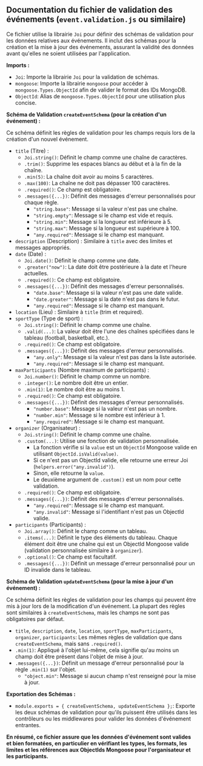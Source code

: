 ## Documentation du fichier de validation des événements (`event.validation.js` ou similaire)

Ce fichier utilise la librairie `Joi` pour définir des schémas de validation pour les données relatives aux événements. Il inclut des schémas pour la création et la mise à jour des événements, assurant la validité des données avant qu'elles ne soient utilisées par l'application.

**Imports :**

* `Joi`: Importe la librairie `Joi` pour la validation de schémas.
* `mongoose`: Importe la librairie `mongoose` pour accéder à `mongoose.Types.ObjectId` afin de valider le format des IDs MongoDB.
* `ObjectId`: Alias de `mongoose.Types.ObjectId` pour une utilisation plus concise.

**Schéma de Validation `createEventSchema` (pour la création d'un événement) :**

Ce schéma définit les règles de validation pour les champs requis lors de la création d'un nouvel événement.

* `title` (Titre) :
    * `Joi.string()`: Définit le champ comme une chaîne de caractères.
    * `.trim()`: Supprime les espaces blancs au début et à la fin de la chaîne.
    * `.min(5)`: La chaîne doit avoir au moins 5 caractères.
    * `.max(100)`: La chaîne ne doit pas dépasser 100 caractères.
    * `.required()`: Ce champ est obligatoire.
    * `.messages({...})`: Définit des messages d'erreur personnalisés pour chaque règle.
        * `"string.base"`: Message si la valeur n'est pas une chaîne.
        * `"string.empty"`: Message si le champ est vide et requis.
        * `"string.min"`: Message si la longueur est inférieure à 5.
        * `"string.max"`: Message si la longueur est supérieure à 100.
        * `"any.required"`: Message si le champ est manquant.
* `description` (Description) : Similaire à `title` avec des limites et messages appropriés.
* `date` (Date) :
    * `Joi.date()`: Définit le champ comme une date.
    * `.greater("now")`: La date doit être postérieure à la date et l'heure actuelles.
    * `.required()`: Ce champ est obligatoire.
    * `.messages({...})`: Définit des messages d'erreur personnalisés.
        * `"date.base"`: Message si la valeur n'est pas une date valide.
        * `"date.greater"`: Message si la date n'est pas dans le futur.
        * `"any.required"`: Message si le champ est manquant.
* `location` (Lieu) : Similaire à `title` (trim et required).
* `sportType` (Type de sport) :
    * `Joi.string()`: Définit le champ comme une chaîne.
    * `.valid(...)`: La valeur doit être l'une des chaînes spécifiées dans le tableau (football, basketball, etc.).
    * `.required()`: Ce champ est obligatoire.
    * `.messages({...})`: Définit des messages d'erreur personnalisés.
        * `"any.only"`: Message si la valeur n'est pas dans la liste autorisée.
        * `"any.required"`: Message si le champ est manquant.
* `maxParticipants` (Nombre maximum de participants) :
    * `Joi.number()`: Définit le champ comme un nombre.
    * `.integer()`: Le nombre doit être un entier.
    * `.min(1)`: Le nombre doit être au moins 1.
    * `.required()`: Ce champ est obligatoire.
    * `.messages({...})`: Définit des messages d'erreur personnalisés.
        * `"number.base"`: Message si la valeur n'est pas un nombre.
        * `"number.min"`: Message si le nombre est inférieur à 1.
        * `"any.required"`: Message si le champ est manquant.
* `organizer` (Organisateur) :
    * `Joi.string()`: Définit le champ comme une chaîne.
    * `.custom(...)`: Utilise une fonction de validation personnalisée.
        * La fonction vérifie si la `value` est un `ObjectId` Mongoose valide en utilisant `ObjectId.isValid(value)`.
        * Si ce n'est pas un ObjectId valide, elle retourne une erreur Joi (`helpers.error("any.invalid")`).
        * Sinon, elle retourne la `value`.
        * Le deuxième argument de `.custom()` est un nom pour cette validation.
    * `.required()`: Ce champ est obligatoire.
    * `.messages({...})`: Définit des messages d'erreur personnalisés.
        * `"any.required"`: Message si le champ est manquant.
        * `"any.invalid"`: Message si l'identifiant n'est pas un ObjectId valide.
* `participants` (Participants) :
    * `Joi.array()`: Définit le champ comme un tableau.
    * `.items(...)`: Définit le type des éléments du tableau. Chaque élément doit être une chaîne qui est un ObjectId Mongoose valide (validation personnalisée similaire à `organizer`).
    * `.optional()`: Ce champ est facultatif.
    * `.messages({...})`: Définit un message d'erreur personnalisé pour un ID invalide dans le tableau.

**Schéma de Validation `updateEventSchema` (pour la mise à jour d'un événement) :**

Ce schéma définit les règles de validation pour les champs qui peuvent être mis à jour lors de la modification d'un événement. La plupart des règles sont similaires à `createEventSchema`, mais les champs ne sont pas obligatoires par défaut.

* `title`, `description`, `date`, `location`, `sportType`, `maxParticipants`, `organizer`, `participants`: Les mêmes règles de validation que dans `createEventSchema`, mais sans `.required()`.
* `.min(1)`: Appliqué à l'objet lui-même, cela signifie qu'au moins un champ doit être présent dans l'objet de mise à jour.
* `.messages({...})`: Définit un message d'erreur personnalisé pour la règle `.min(1)` sur l'objet.
    * `"object.min"`: Message si aucun champ n'est renseigné pour la mise à jour.

**Exportation des Schémas :**

* `module.exports = { createEventSchema, updateEventSchema };`: Exporte les deux schémas de validation pour qu'ils puissent être utilisés dans les contrôleurs ou les middlewares pour valider les données d'événement entrantes.

**En résumé, ce fichier assure que les données d'événement sont valides et bien formatées, en particulier en vérifiant les types, les formats, les limites et les références aux ObjectIds Mongoose pour l'organisateur et les participants.**